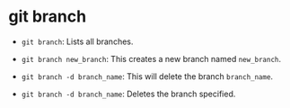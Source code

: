 # git branch

- `git branch`: Lists all branches.

- `git branch new_branch`: This creates a new branch named `new_branch`.

- `git branch -d branch_name`: This will delete the branch `branch_name`.

- `git branch -d branch_name`: Deletes the branch specified.
